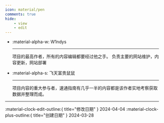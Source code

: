 ```yaml
---
icon: material/pen
comments: true
hide:
    - view
    - edit
---
```


<div class="grid cards" markdown>

-   :material-alpha-w: W1ndys

    ---

    项目的最高作者，所有的内容编辑都要经过他之手。
    负责主要的网站维护，内容更新，网站部署

-   :material-alpha-s: 飞天富贵鼠鼠

    ---

    项目内容的重大参与者，速通指南有几乎一半的内容都是该作者实地考察获取数据并整理而成。

</div>


---

:material-clock-edit-outline:{ title="修改日期" } 2024-04-04
:material-clock-plus-outline:{ title="创建日期" } 2024-03-28
